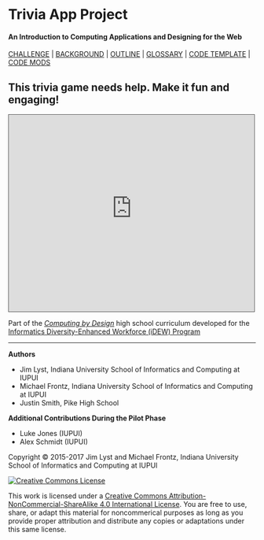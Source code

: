 # Trivia App Project

#### An Introduction to Computing Applications and Designing for the Web

[CHALLENGE](/challenge-and-summary.md) | [BACKGROUND](/more-background.md) | [OUTLINE](/OUTLINE.md) | [GLOSSARY](/GLOSSARY.md) | [CODE TEMPLATE](/code-template.md) | [CODE MODS](/code-mods.md)

## This trivia game needs help. Make it fun and engaging!

<iframe style="border: 1px solid #555; margin:auto" width="500" height=" 400" src="https://9160006df4df4eda947727d9f16914bc.codepen.website"></iframe>



<br>

Part of the _[Computing by Design](https://cxd.gitbooks.io/the-cxd-framework/content/)_ high school curriculum developed for the [Informatics Diversity-Enhanced Workforce (iDEW) Program](http://soic.iupui.edu/idew/)

---

**Authors**
  * Jim Lyst, Indiana University School of Informatics and Computing at IUPUI
  * Michael Frontz, Indiana University School of Informatics and Computing at IUPUI
  * Justin Smith, Pike High School

**Additional Contributions During the Pilot Phase**
  * Luke Jones (IUPUI)
  * Alex Schmidt (IUPUI)

Copyright &copy; 2015-2017 Jim Lyst and Michael Frontz, Indiana University School of Informatics and Computing at IUPUI

<a rel="license" href="http://creativecommons.org/licenses/by-nc-sa/4.0/"><img alt="Creative Commons License" style="border-width:0" src="https://i.creativecommons.org/l/by-nc-sa/4.0/88x31.png" /></a>

This work is licensed under a <a rel="license" href="http://creativecommons.org/licenses/by-nc-sa/4.0/">Creative Commons Attribution-NonCommercial-ShareAlike 4.0 International License</a>. You are free to use, share, or adapt this material for noncommerical purposes as long as you provide proper attribution and distribute any copies or adaptations under this same license.
